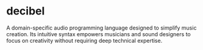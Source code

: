 # decibel
A domain-specific audio programming language designed to simplify music creation. Its intuitive syntax empowers musicians and sound designers to focus on creativity without requiring deep technical expertise.
